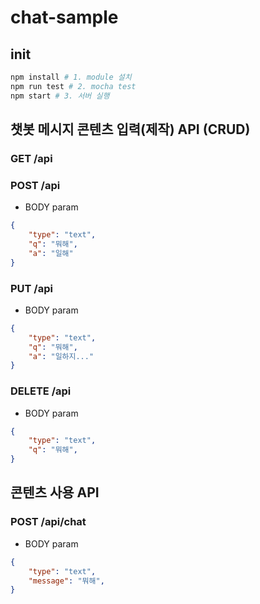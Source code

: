 # chat-sample

## init
``` bash
npm install # 1. module 설치
npm run test # 2. mocha test
npm start # 3. 서버 실행
```


## 챗봇 메시지 콘텐츠 입력(제작) API (CRUD)

### GET /api

### POST /api
- BODY param
``` json
{
    "type": "text",
    "q": "뭐해",
    "a": "일해"
}
```

### PUT /api
- BODY param
``` json
{
    "type": "text",
    "q": "뭐해",
    "a": "일하지..."
}
```

### DELETE /api
- BODY param
``` json
{
    "type": "text",
    "q": "뭐해",
}
```

## 콘텐츠 사용 API

### POST /api/chat
- BODY param
``` json
{
    "type": "text",
    "message": "뭐해",
}
```

